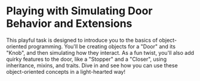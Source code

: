 # Playing with Simulating Door Behavior and Extensions

This playful task is designed to introduce you to the basics of object-oriented programming. You'll be creating objects for a "Door" and its "Knob", and then simulating how they interact. As a fun twist, you'll also add quirky features to the door, like a "Stopper" and a "Closer", using inheritance, mixins, and traits. Dive in and see how you can use these object-oriented concepts in a light-hearted way!
